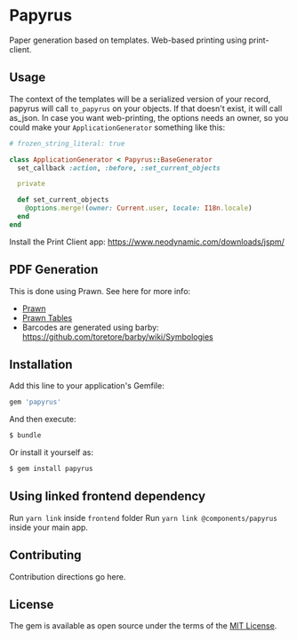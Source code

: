 # Papyrus

Paper generation based on templates. Web-based printing using print-client.

## Usage

The context of the templates will be a serialized version of your record, papyrus will call `to_papyrus` on your objects. If that doesn't exist, it will call as_json.
In case you want web-printing, the options needs an owner, so you could make your `ApplicationGenerator` something like this:

```ruby
# frozen_string_literal: true

class ApplicationGenerator < Papyrus::BaseGenerator
  set_callback :action, :before, :set_current_objects

  private

  def set_current_objects
    @options.merge!(owner: Current.user, locale: I18n.locale)
  end
end
```

Install the Print Client app: https://www.neodynamic.com/downloads/jspm/

## PDF Generation

This is done using Prawn. See here for more info:

- [Prawn](https://prawnpdf.org/manual.pdf)
- [Prawn Tables](http://prawnpdf.org/prawn-table-manual.pdf)
- Barcodes are generated using barby: https://github.com/toretore/barby/wiki/Symbologies

## Installation

Add this line to your application's Gemfile:

```ruby
gem 'papyrus'
```

And then execute:

```bash
$ bundle
```

Or install it yourself as:

```bash
$ gem install papyrus
```

## Using linked frontend dependency

Run `yarn link` inside `frontend` folder
Run `yarn link @components/papyrus` inside your main app.

## Contributing

Contribution directions go here.

## License

The gem is available as open source under the terms of the [MIT License](https://opensource.org/licenses/MIT).

